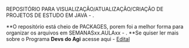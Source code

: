 REPOSITÓRIO PARA VISUALIZAÇÃO/ATUALIZAÇÃO/CRIAÇÃO DE PROJETOS DE ESTUDO EM JAVA - .

**O repositório está cheio de PACKAGES, porem foi a melhor forma para organizar os arquivos em SEMANASxx.AULAxx - .
**Se quiser ler mais sobre o Programa **Devs do Agi** acesse aqui - [Edital](https://carreiras.agibank.com.br/wp-content/uploads/2024/11/Edital_Programa-Devs-2025.pdf)
